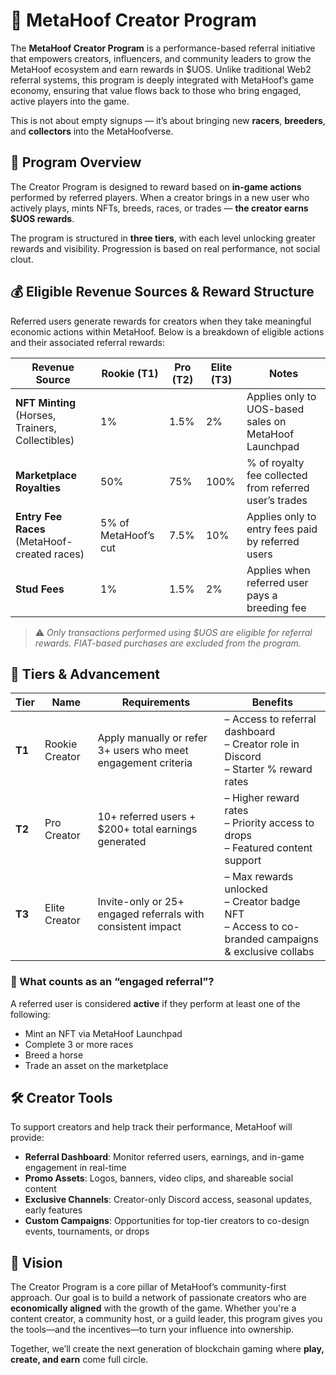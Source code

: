 # 🐎 MetaHoof Creator Program

The **MetaHoof Creator Program** is a performance-based referral initiative that empowers creators, influencers, and community leaders to grow the MetaHoof ecosystem and earn rewards in $UOS. Unlike traditional Web2 referral systems, this program is deeply integrated with MetaHoof’s game economy, ensuring that value flows back to those who bring engaged, active players into the game.

This is not about empty signups — it’s about bringing new **racers**, **breeders**, and **collectors** into the MetaHoofverse.

## 🎯 Program Overview

The Creator Program is designed to reward based on **in-game actions** performed by referred players. When a creator brings in a new user who actively plays, mints NFTs, breeds, races, or trades — **the creator earns $UOS rewards**.

The program is structured in **three tiers**, with each level unlocking greater rewards and visibility. Progression is based on real performance, not social clout.

## 💰 Eligible Revenue Sources & Reward Structure

Referred users generate rewards for creators when they take meaningful economic actions within MetaHoof. Below is a breakdown of eligible actions and their associated referral rewards:

| Revenue Source | Rookie (T1) | Pro (T2) | Elite (T3) | Notes |
|----------------|-------------|----------|------------|-------|
| **NFT Minting** (Horses, Trainers, Collectibles) | 1% | 1.5% | 2% | Applies only to UOS-based sales on MetaHoof Launchpad |
| **Marketplace Royalties** | 50% | 75% | 100% | % of royalty fee collected from referred user’s trades |
| **Entry Fee Races** (MetaHoof-created races) | 5% of MetaHoof’s cut | 7.5% | 10% | Applies only to entry fees paid by referred users |
| **Stud Fees** | 1% | 1.5% | 2% | Applies when referred user pays a breeding fee |

> ⚠️ *Only transactions performed using $UOS are eligible for referral rewards. FIAT-based purchases are excluded from the program.*

## 🔼 Tiers & Advancement

| Tier | Name | Requirements | Benefits |
|------|------|--------------|----------|
| **T1** | Rookie Creator | Apply manually or refer 3+ users who meet engagement criteria | – Access to referral dashboard  <br> – Creator role in Discord  <br> – Starter % reward rates |
| **T2** | Pro Creator | 10+ referred users + $200+ total earnings generated | – Higher reward rates  <br> – Priority access to drops  <br> – Featured content support |
| **T3** | Elite Creator | Invite-only or 25+ engaged referrals with consistent impact | – Max rewards unlocked  <br> – Creator badge NFT  <br> – Access to co-branded campaigns & exclusive collabs |

### 📌 What counts as an “engaged referral”?

A referred user is considered **active** if they perform at least one of the following:

- Mint an NFT via MetaHoof Launchpad  
- Complete 3 or more races  
- Breed a horse  
- Trade an asset on the marketplace  

## 🛠️ Creator Tools

To support creators and help track their performance, MetaHoof will provide:

- **Referral Dashboard**: Monitor referred users, earnings, and in-game engagement in real-time  
- **Promo Assets**: Logos, banners, video clips, and shareable social content  
- **Exclusive Channels**: Creator-only Discord access, seasonal updates, early features  
- **Custom Campaigns**: Opportunities for top-tier creators to co-design events, tournaments, or drops  

## 🚀 Vision

The Creator Program is a core pillar of MetaHoof’s community-first approach. Our goal is to build a network of passionate creators who are **economically aligned** with the growth of the game. Whether you're a content creator, a community host, or a guild leader, this program gives you the tools—and the incentives—to turn your influence into ownership.

Together, we’ll create the next generation of blockchain gaming where **play, create, and earn** come full circle.
